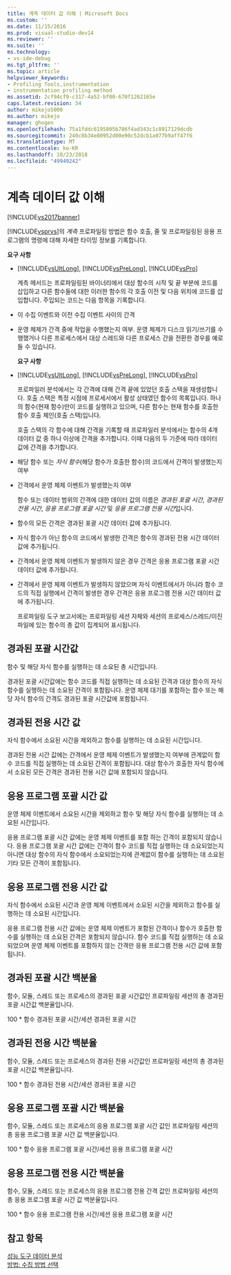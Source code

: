 ```yaml
---
title: 계측 데이터 값 이해 | Microsoft Docs
ms.custom: ''
ms.date: 11/15/2016
ms.prod: visual-studio-dev14
ms.reviewer: ''
ms.suite: ''
ms.technology:
- vs-ide-debug
ms.tgt_pltfrm: ''
ms.topic: article
helpviewer_keywords:
- Profiling Tools,instrumentation
- instrumentation profiling method
ms.assetid: 2cf94cf9-c317-4a52-bf00-670f1262165e
caps.latest.revision: 34
author: mikejo5000
ms.author: mikejo
manager: ghogen
ms.openlocfilehash: 75a1fddc6195805b786f4ad343c1c8917129dcdb
ms.sourcegitcommit: 240c8b34e80952d00e90c52dcb1a077b9aff47f6
ms.translationtype: MT
ms.contentlocale: ko-KR
ms.lasthandoff: 10/23/2018
ms.locfileid: "49949242"
---
```

# <a name="understanding-instrumentation-data-values"></a>계측 데이터 값 이해
[!INCLUDE[vs2017banner](../includes/vs2017banner.md)]

[!INCLUDE[vsprvs](../includes/vsprvs-md.md)]의 *계측* 프로파일링 방법은 함수 호출, 줄 및 프로파일링된 응용 프로그램의 명령에 대해 자세한 타이밍 정보를 기록합니다.  
  
 **요구 사항**  
  
- [!INCLUDE[vsUltLong](../includes/vsultlong-md.md)], [!INCLUDE[vsPreLong](../includes/vsprelong-md.md)], [!INCLUDE[vsPro](../includes/vspro-md.md)]  
  
  계측 메서드는 프로파일링된 바이너리에서 대상 함수의 시작 및 끝 부분에 코드를 삽입하고 다른 함수들에 대한 이러한 함수의 각 호출 이전 및 다음 위치에 코드를 삽입합니다. 주입되는 코드는 다음 항목을 기록합니다.  
  
- 이 수집 이벤트와 이전 수집 이벤트 사이의 간격  
  
- 운영 체제가 간격 중에 작업을 수행했는지 여부. 운영 체제가 디스크 읽기/쓰기를 수행했거나 다른 프로세스에서 대상 스레드와 다른 프로세스 간을 전환한 경우를 예로 들 수 있습니다.  
  
  **요구 사항**  
  
- [!INCLUDE[vsUltLong](../includes/vsultlong-md.md)], [!INCLUDE[vsPreLong](../includes/vsprelong-md.md)], [!INCLUDE[vsPro](../includes/vspro-md.md)]  
  
  프로파일러 분석에서는 각 간격에 대해 간격 끝에 있었던 호출 스택을 재생성합니다. 호출 스택은 특정 시점에 프로세서에서 활성 상태였던 함수의 목록입니다. 하나의 함수(현재 함수)만이 코드를 실행하고 있으며, 다른 함수는 현재 함수를 호출한 함수 호출 체인(호출 스택)입니다.  
  
  호출 스택의 각 함수에 대해 간격을 기록할 때 프로파일러 분석에서는 함수의 4개 데이터 값 중 하나 이상에 간격을 추가합니다. 이때 다음의 두 기준에 따라 데이터 값에 간격을 추가합니다.  
  
- 해당 함수 또는 *자식 함수*(해당 함수가 호출한 함수)의 코드에서 간격이 발생했는지 여부  
  
- 간격에서 운영 체제 이벤트가 발생했는지 여부  
  
  함수 또는 데이터 범위의 간격에 대한 데이터 값의 이름은 *경과된 포괄 시간*, *경과된 전용 시간*, *응용 프로그램 포괄 시간* 및 *응용 프로그램 전용 시간*입니다.  
  
- 함수의 모든 간격은 경과된 포괄 시간 데이터 값에 추가됩니다.  
  
- 자식 함수가 아닌 함수의 코드에서 발생한 간격은 함수의 경과된 전용 시간 데이터 값에 추가됩니다.  
  
- 간격에서 운영 체제 이벤트가 발생하지 않은 경우 간격은 응용 프로그램 포괄 시간 데이터 값에 추가됩니다.  
  
- 간격에서 운영 체제 이벤트가 발생하지 않았으며 자식 이벤트에서가 아니라 함수 코드의 직접 실행에서 간격이 발생한 경우 간격은 응용 프로그램 전용 시간 데이터 값에 추가됩니다.  
  
  프로파일링 도구 보고서에는 프로파일링 세션 자체와 세션의 프로세스/스레드/이진 파일에 있는 함수의 총 값이 집계되어 표시됩니다.  
  
## <a name="elapsed-inclusive-values"></a>경과된 포괄 시간값  
 함수 및 해당 자식 함수를 실행하는 데 소요된 총 시간입니다.  
  
 경과된 포괄 시간값에는 함수 코드를 직접 실행하는 데 소요된 간격과 대상 함수의 자식 함수를 실행하는 데 소요된 간격이 포함됩니다. 운영 체제 대기를 포함하는 함수 또는 해당 자식 함수의 간격도 경과된 포괄 시간값에 포함됩니다.  
  
## <a name="elapsed-exclusive-values"></a>경과된 전용 시간 값  
 자식 함수에서 소요된 시간을 제외하고 함수를 실행하는 데 소요된 시간입니다.  
  
 경과된 전용 시간 값에는 간격에서 운영 체제 이벤트가 발생했는지 여부에 관계없이 함수 코드를 직접 실행하는 데 소요된 간격이 포함됩니다. 대상 함수가 호출한 자식 함수에서 소요된 모든 간격은 경과된 전용 시간 값에 포함되지 않습니다.  
  
## <a name="application-inclusive-values"></a>응용 프로그램 포괄 시간 값  
 운영 체제 이벤트에서 소요된 시간을 제외하고 함수 및 해당 자식 함수를 실행하는 데 소요된 시간입니다.  
  
 응용 프로그램 포괄 시간 값에는 운영 체제 이벤트를 포함 하는 간격이 포함되지 않습니다. 응용 프로그램 포괄 시간 값에는 간격이 함수 코드를 직접 실행하는 데 소요되었는지 아니면 대상 함수의 자식 함수에서 소요되었는지에 관계없이 함수를 실행하는 데 소요된 기타 모든 간격이 포함됩니다.  
  
## <a name="application-exclusive-values"></a>응용 프로그램 전용 시간 값  
 자식 함수에서 소요된 시간과 운영 체제 이벤트에서 소요된 시간을 제외하고 함수를 실행하는 데 소요된 시간입니다.  
  
 응용 프로그램 전용 시간 값에는 운영 체제 이벤트가 포함된 간격이나 함수가 호출한 함수를 실행하는 데 소요된 간격은 포함되지 않습니다. 함수 코드를 직접 실행하는 데 소요되었으며 운영 체제 이벤트를 포함하지 않는 간격만 응용 프로그램 전용 시간 값에 포함됩니다.  
  
## <a name="elapsed-inclusive-percent"></a>경과된 포괄 시간 백분율  
 함수, 모듈, 스레드 또는 프로세스의 경과된 포괄 시간값인 프로파일링 세션의 총 경과된 포괄 시간값 백분율입니다.  
  
 100 * 함수 경과된 포괄 시간/세션 경과된 포괄 시간  
  
## <a name="elapsed-exclusive-percent"></a>경과된 전용 시간 백분율  
 함수, 모듈, 스레드 또는 프로세스의 경과된 전용 시간값인 프로파일링 세션의 총 경과된 포괄 시간값 백분율입니다.  
  
 100 * 함수 경과된 전용 시간/세션 경과된 포괄 시간  
  
## <a name="application-inclusive-percent"></a>응용 프로그램 포괄 시간 백분율  
 함수, 모듈, 스레드 또는 프로세스의 응용 프로그램 포괄 시간 값인 프로파일링 세션의 총 응용 프로그램 포괄 시간 값 백분율입니다.  
  
 100 * 함수 응용 프로그램 포괄 시간/세션 응용 프로그램 포괄 시간  
  
## <a name="application-exclusive-percent"></a>응용 프로그램 전용 시간 백분율  
 함수, 모듈, 스레드 또는 프로세스의 응용 프로그램 전용 간격 값인 프로파일링 세션의 총 응용 프로그램 포괄 시간 값 백분율입니다.  
  
 100 * 함수 응용 프로그램 전용 시간/세션 응용 프로그램 포괄 시간  
  
## <a name="see-also"></a>참고 항목  
 [성능 도구 데이터 분석](../profiling/analyzing-performance-tools-data.md)   
 [방법: 수집 방법 선택](../profiling/how-to-choose-collection-methods.md)



